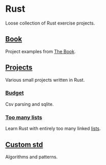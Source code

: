# Rust
Loose collection of Rust exercise projects. 


## [Book](./book)
Project examples from [The Book](https://doc.rust-lang.org/book/).

## [Projects](./projects)
Various small projects written in Rust.

### [Budget](./projects/budget)
Csv parsing and sqlite.

### [Too many lists](./projects/too_many_lists)
Learn Rust with entirely too many linked [lists](https://rust-unofficial.github.io/too-many-lists/index.html).

## [Custom std](./custom_std)
Algorithms and patterns.
